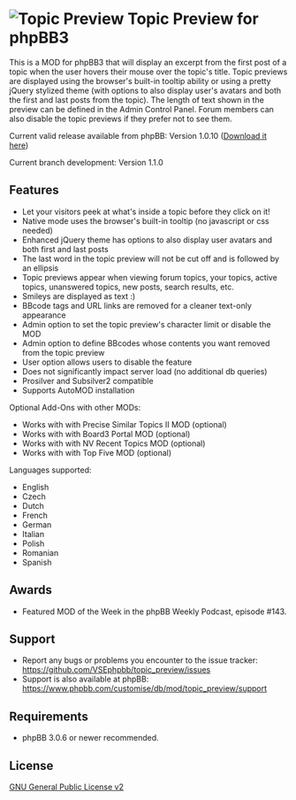![Topic Preview](http://orcamx.vlexofree.com/forum/images/search.png "Topic Preview") Topic Preview for phpBB3
========================

This is a MOD for phpBB3 that will display an excerpt from the first post of a topic when the user hovers their mouse over the topic's title. Topic previews are displayed using the browser's built-in tooltip ability or using a pretty jQuery stylized theme (with options to also display user's avatars and both the first and last posts from the topic). The length of text shown in the preview can be defined in the Admin Control Panel. Forum members can also disable the topic previews if they prefer not to see them.

Current valid release available from phpBB: Version 1.0.10 ([Download it here](https://www.phpbb.com/customise/db/mod/topic_preview/)) 

Current branch development: Version 1.1.0

Features
--------

* Let your visitors peek at what's inside a topic before they click on it!
* Native mode uses the browser's built-in tooltip (no javascript or css needed)
* Enhanced jQuery theme has options to also display user avatars and both first and last posts
* The last word in the topic preview will not be cut off and is followed by an ellipsis
* Topic previews appear when viewing forum topics, your topics, active topics, unanswered topics, new posts, search results, etc.
* Smileys are displayed as text :)
* BBcode tags and URL links are removed for a cleaner text-only appearance
* Admin option to set the topic preview's character limit or disable the MOD
* Admin option to define BBcodes whose contents you want removed from the topic preview
* User option allows users to disable the feature
* Does not significantly impact server load (no additional db queries)
* Prosilver and Subsilver2 compatible
* Supports AutoMOD installation

Optional Add-Ons with other MODs:

* Works with with Precise Similar Topics II MOD (optional)
* Works with with Board3 Portal MOD (optional)
* Works with with NV Recent Topics MOD (optional)
* Works with with Top Five MOD (optional)

Languages supported:

* English
* Czech
* Dutch
* French
* German
* Italian
* Polish
* Romanian
* Spanish

Awards
------

* Featured MOD of the Week in the phpBB Weekly Podcast, episode #143.

Support
-------

* Report any bugs or problems you encounter to the issue tracker: https://github.com/VSEphpbb/topic_preview/issues
* Support is also available at phpBB: https://www.phpbb.com/customise/db/mod/topic_preview/support

Requirements
------------

* phpBB 3.0.6 or newer recommended.

License
-------

[GNU General Public License v2](http://opensource.org/licenses/GPL-2.0)